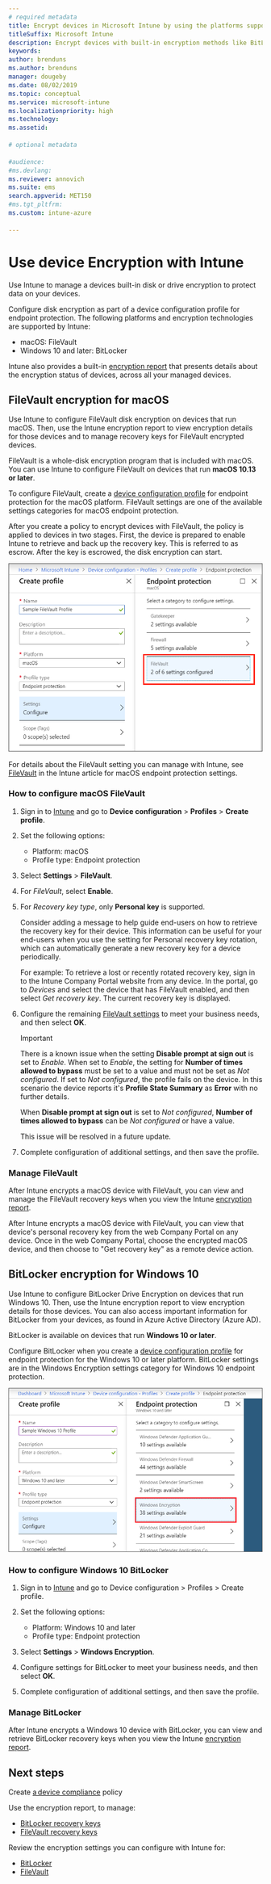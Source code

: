 ```yaml
---
# required metadata
title: Encrypt devices in Microsoft Intune by using the platforms supported encryption methods 
titleSuffix: Microsoft Intune
description: Encrypt devices with built-in encryption methods like BitLocker or FileVault, and manage the recovery keys for those encrypted devices from within the Intune portal. 
keywords:
author: brenduns
ms.author: brenduns
manager: dougeby
ms.date: 08/02/2019
ms.topic: conceptual
ms.service: microsoft-intune
ms.localizationpriority: high
ms.technology:
ms.assetid:  

# optional metadata

#audience:
#ms.devlang:
ms.reviewer: annovich
ms.suite: ems
search.appverid: MET150
#ms.tgt_pltfrm:
ms.custom: intune-azure

---
```


# Use device Encryption with Intune  

Use Intune to manage a devices built-in disk or drive encryption to protect data on your devices.  

Configure disk encryption as part of a device configuration profile for endpoint protection. The following platforms and encryption technologies are supported by Intune:  
- macOS: FileVault   
- Windows 10 and later: BitLocker  

Intune also provides a built-in [encryption report](encryption-monitor.md) that presents details about the encryption status of devices, across all your managed devices.  

## FileVault encryption for macOS  

Use Intune to configure FileVault disk encryption on devices that run macOS. Then, use the Intune encryption report to view encryption details for those devices and to manage recovery keys for FileVault encrypted devices.  

FileVault is a whole-disk encryption program that is included with macOS. You can use Intune to configure FileVault on devices that run **macOS 10.13 or later**.  

To configure FileVault, create a [device configuration profile](device-profile-create.md) for endpoint protection for the macOS platform. FileVault settings are one of the available settings categories for macOS endpoint protection.  

After you create a policy to encrypt devices with FileVault, the policy is applied to devices in two stages. First, the device is prepared to enable Intune to retrieve and back up the recovery key. This is referred to as escrow. After the key is escrowed, the disk encryption can start.

![FileVault settings](./media/encrypt-devices/filevault-settings.png)

For details about the FileVault setting you can manage with Intune, see [FileVault](endpoint-protection-macos.md#filevault) in the Intune article for macOS endpoint protection settings.  

### How to configure macOS FileVault 

1. Sign in to [Intune](https://go.microsoft.com/fwlink/?linkid=2090973) and go to **Device configuration** > **Profiles** > **Create profile**.  

2. Set the following options:  

   - Platform: macOS  
   - Profile type: Endpoint protection  

3. Select **Settings** > **FileVault**.  

4. For *FileVault*, select **Enable**.  

5. For *Recovery key type*, only **Personal key** is supported.  

   Consider adding a message to help guide end-users on how to retrieve the recovery key for their device. This information can be useful for your end-users when you use the setting for Personal recovery key rotation, which can automatically generate a new recovery key for a device periodically.  

   For example: To retrieve a lost or recently rotated recovery key, sign in to the Intune Company Portal website from any device. In the portal, go to *Devices* and select the device that has FileVault enabled, and then select *Get recovery key*. The current recovery key is displayed.  

6. Configure the remaining [FileVault settings](endpoint-protection-macos.md#filevault) to meet your business needs, and then select **OK**.  

   > [!IMPORTANT]  
   > There is a known issue when the setting **Disable prompt at sign out** is set to *Enable*. When set to *Enable*, the setting for **Number of times allowed to bypass** must be set to a value and must not be set as *Not configured*. If set to *Not configured*, the profile fails on the device. In this scenario the device reports it's **Profile State Summary** as **Error** with no further details.
   > 
   > When **Disable prompt at sign out** is set to *Not configured*, **Number of times allowed to bypass** can be *Not configured* or have a value.  
   > 
   > This issue will be resolved in a future update. 

7. Complete configuration of additional settings, and then save the profile.  

### Manage FileVault  

After Intune encrypts a macOS device with FileVault, you can view and manage the FileVault recovery keys when you view the Intune [encryption report](encryption-monitor.md).  

After Intune encrypts a macOS device with FileVault, you can view that device's personal recovery key from the web Company Portal on any device. Once in the web Company Portal, choose the encrypted macOS device, and then choose to "Get recovery key" as a remote device action. 

## BitLocker encryption for Windows 10  

Use Intune to configure BitLocker Drive Encryption on devices that run Windows 10. Then, use the Intune encryption report to view encryption details for those devices. You can also access important information for BitLocker from your devices, as found in Azure Active Directory (Azure AD).  

BitLocker is available on devices that run **Windows 10 or later**.  

Configure BitLocker when you create a [device configuration profile](device-profile-create.md) for endpoint protection for the Windows 10 or later platform. BitLocker settings are in the Windows Encryption settings category for Windows 10 endpoint protection.    

![BitLocker settings](./media/encrypt-devices/bitlocker-settings.png) 

### How to configure Windows 10 BitLocker  

1. Sign in to [Intune](https://go.microsoft.com/fwlink/?linkid=2090973) and go to Device configuration > Profiles > Create profile.  

2. Set the following options:  
   - Platform: Windows 10 and later  
   - Profile type: Endpoint protection  

3. Select **Settings** > **Windows Encryption**.

4. Configure settings for BitLocker to meet your business needs, and then select **OK**.  

5. Complete configuration of additional settings, and then save the profile.  

### Manage BitLocker  

After Intune encrypts a Windows 10 device with BitLocker, you can view and retrieve BitLocker recovery keys when you view the Intune [encryption report](encryption-monitor.md).  

## Next steps  

Create [a device compliance](compliance-policy-create-windows.md) policy  

Use the encryption report, to manage:  
- [BitLocker recovery keys](encryption-monitor.md#bitlocker-recovery-keys)
- [FileVault recovery keys](encryption-monitor.md#filevault-recovery-keys)

Review the encryption settings you can configure with Intune for:  
- [BitLocker](endpoint-protection-windows-10.md#windows-encryption)  
- [FileVault](endpoint-protection-macos.md#filevault)  
 
 
